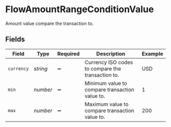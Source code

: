 # FlowAmountRangeConditionValue

Amount value compare the transaction to.


## Fields

| Field                                             | Type                                              | Required                                          | Description                                       | Example                                           |
| ------------------------------------------------- | ------------------------------------------------- | ------------------------------------------------- | ------------------------------------------------- | ------------------------------------------------- |
| `currency`                                        | *string*                                          | :heavy_minus_sign:                                | Currency ISO codes to compare the transaction to. | USD                                               |
| `min`                                             | *number*                                          | :heavy_minus_sign:                                | Minimum value to compare transaction value to.    | 1                                                 |
| `max`                                             | *number*                                          | :heavy_minus_sign:                                | Maximum value to compare transaction value to.    | 200                                               |